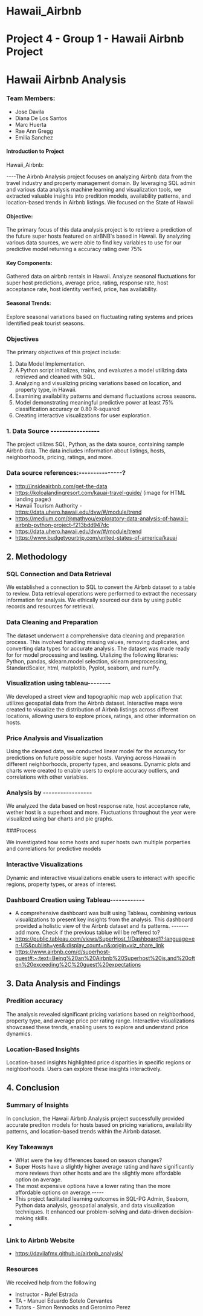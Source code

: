 # Hawaii_Airbnb
# Project 4 - Group 1 - Hawaii Airbnb Project
# Hawaii Airbnb Analysis

### Team Members:
*  Jose Davila
*  Diana De Los Santos
*  Marc Huerta
*  Rae Ann Gregg
* Emilia Sanchez

#### Introduction to Project

Hawaii_Airbnb:

----The Airbnb Analysis project focuses on analyzing Airbnb data from the travel industry and property management domain. By leveraging SQL admin and various data analysis machine learning and visualization tools, we extracted valuable insights into predition models, availability patterns, and location-based trends in Airbnb listings.
We focused on the State of Hawaii

####  Objective:
The primary focus of this data analysis project is to retrieve a prediction of the future super hosts featured on airBNB's based in Hawaii. By analyzing various data sources, we were able to find key variables to use for our predictive model returning a accuracy rating over 75%

#### Key Components: 
Gathered data on airbnb rentals in Hawaii.
Analyze seasonal fluctuations for super host predictions, average price, rating, response rate, host acceptance rate,	host identity verified,	price, has availability.

#### Seasonal Trends:
Explore seasonal variations based on fluctuating rating systems and prices
Identified peak tourist seasons.

### Objectives

The primary objectives of this project include:

1. Data Model Implementation.
2. A Python script initializes, trains, and evaluates a model utilizing data retrieved and cleaned with SQL.
3. Analyzing and visualizing pricing variations based on location, and property type, in Hawaii.
4. Examining availability patterns and demand fluctuations across seasons.
5. Model demonstrating meaningful predictive power at least 75% classification accuracy or 0.80 R-squared
6. Creating interactive visualizations for user exploration.

### 1. Data Source -----------------

The project utilizes SQL, Python, as the data source, containing sample Airbnb data. The data includes information about listings, hosts, neighborhoods, pricing, ratings, and more.

### Data source references:---------------?
* http://insideairbnb.com/get-the-data
* https://koloalandingresort.com/kauai-travel-guide/ (image for HTML landing page:) 
* Hawaii Tourism Authority - https://data.uhero.hawaii.edu/dvw/#/module/trend
* https://medium.com/@mathyou/exploratory-data-analysis-of-hawaii-airbnb-python-project-f213bdd947dc
* https://data.uhero.hawaii.edu/dvw/#/module/trend
* https://www.budgetyourtrip.com/united-states-of-america/kauai

## 2. Methodology

### SQL Connection and Data Retrieval

We established a connection to SQL to convert the Airbnb dataset to a table to review. Data retrieval operations were performed to extract the necessary information for analysis. We ethically sourced our data by using public records and resources for retrieval.

### Data Cleaning and Preparation

The dataset underwent a comprehensive data cleaning and preparation process. This involved handling missing values, removing duplicates, and converting data types for accurate analysis. The dataset was made ready for for model processing and testing. Utalizing the following libraries: Python, pandas, sklearn.model selection, sklearn preprocessing, StandardScaler, html, matplotlib, Pyplot, seaborn, and numPy.

### Visualization using tableau--------

We developed a street view and topographic map web application that utilizes geospatial data from the Airbnb dataset. Interactive maps were created to visualize the distribution of Airbnb listings across different locations, allowing users to explore prices, ratings, and other information on hosts. 
### Price Analysis and Visualization

Using the cleaned data, we conducted linear model for the accuracy for predictions on future possible super hosts. Varying across Hawaii in different neighborhoods, property types, and seasons. Dynamic plots and charts were created to enable users to explore accuracy outliers, and correlations with other variables.

### Analysis by -----------------

We analyzed the data based on host response rate, host acceptance rate, wether host is a superhost and more. Fluctuations throughout the year were visualized using bar charts and pie graphs.

###Process

We investigated how some hosts and super hosts own multiple porperties and correlations for predictive models

### Interactive Visualizations

Dynamic and interactive visualizations enable users to interact with specific regions, property types, or areas of interest.

### Dashboard Creation using Tableau------------

* A comprehensive dashboard was built using Tableau, combining various visualizations to present key insights from the analysis. This dashboard provided a holistic view of the Airbnb dataset and its patterns.
-------add more. Check if the previous tablue will be reffered to?
* https://public.tableau.com/views/SuperHost_1/Dashboard1?:language=en-US&publish=yes&:display_count=n&:origin=viz_share_link ​
* https://www.airbnb.com/d/superhost-guest#:~:text=Being%20an%20Airbnb%20Superhost%20is,and%20often%20exceeding%2C%20guest%20expectations 

## 3. Data Analysis and Findings

### Predition accuracy

The analysis revealed significant pricing variations based on neighborhood, property type, and average price per rating range. Interactive visualizations showcased these trends, enabling users to explore and understand price dynamics.

### Location-Based Insights

Location-based insights highlighted price disparities in specific regions or neighborhoods. Users can explore these insights interactively.

## 4. Conclusion

### Summary of Insights

In conclusion, the Hawaii Airbnb Analysis project successfully provided accurate prediton models for hosts based on pricing variations, availability patterns, and location-based trends within the Airbnb dataset. 

### Key Takeaways

* WHat were the key differences based on season changes?
* Super Hosts have a slightly higher average rating and have significantly more reviews than other hosts and are the slightly more affordable option on average.
* The most expensive options have a lower rating than the more affordable options on average.-----
* This project facilitated learning outcomes in SQL-PG Admin, Seaborn, Python data analysis, geospatial analysis, and data visualization techniques. It enhanced our problem-solving and data-driven decision-making skills.
* 

### Link to Airbnb Website

* https://davilafmx.github.io/airbnb_analysis/

### Resources
We received help from the following
* Instructor - Rufel Estrada 
* TA - Manuel Eduardo Sotelo Cervantes
* Tutors - Simon Rennocks and Geronimo Perez 



